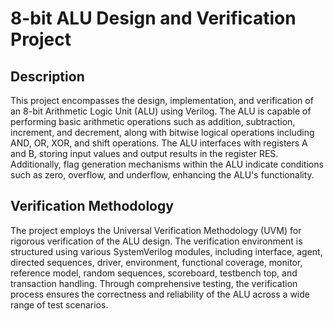 # 8-bit ALU Design and Verification Project

## Description
This project encompasses the design, implementation, and verification of an 8-bit Arithmetic Logic Unit (ALU) using Verilog. The ALU is capable of performing basic arithmetic operations such as addition, subtraction, increment, and decrement, along with bitwise logical operations including AND, OR, XOR, and shift operations. The ALU interfaces with registers A and B, storing input values and output results in the register RES. Additionally, flag generation mechanisms within the ALU indicate conditions such as zero, overflow, and underflow, enhancing the ALU's functionality.

## Verification Methodology
The project employs the Universal Verification Methodology (UVM) for rigorous verification of the ALU design. The verification environment is structured using various SystemVerilog modules, including interface, agent, directed sequences, driver, environment, functional coverage, monitor, reference model, random sequences, scoreboard, testbench top, and transaction handling. Through comprehensive testing, the verification process ensures the correctness and reliability of the ALU across a wide range of test scenarios.
